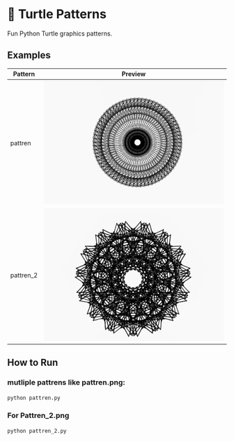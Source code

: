 # 🐢 Turtle Patterns

Fun Python Turtle graphics patterns.

## Examples
| Pattern | Preview |
|---------|---------|
| pattren  | ![](pattern.png) |
| pattren_2| ![](pattern_2.png) |

## How to Run
### mutliple pattrens like pattren.png:
```bash
python pattren.py
```
### For Pattren_2.png
```bash
python pattren_2.py
```
